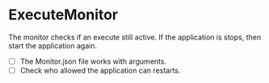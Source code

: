 ﻿# ExecuteMonitor

The monitor checks if an execute still active. If the 
application is stops, then start the application again.

- [ ] The Monitor.json file works with arguments.
- [ ] Check who allowed the application can restarts.
